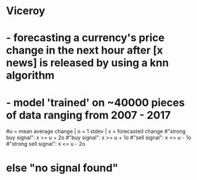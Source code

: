 # Viceroy
# - forecasting a currency's price change in the next hour after [x news] is released by using a knn algorithm
# - model 'trained' on ~40000 pieces of data ranging from 2007 - 2017

#u = mean average change | o = 1 stdev | x = forecasted change
#"strong buy signal": x >= u + 2o 
#"buy signal": x >= u + 1o 
#"sell signal": x <= u - 1o
#"strong sell signal": x <= u - 2o 
# else "no signal found"
